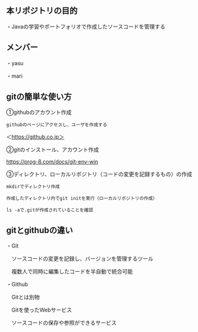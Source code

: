 ## 本リポジトリの目的
・Javaの学習やポートフォリオで作成したソースコードを管理する

## メンバー
・yasu

・mari

## gitの簡単な使い方
①githubのアカウント作成

	githubのページにアクセスし、ユーザを作成する

  ＜https://github.co.jp＞

②gitのインストール、アカウント作成

  <https://prog-8.com/docs/git-env-win>

③ディレクトリ、ローカルリポジトリ（コードの変更を記録するもの）の作成

	mkdirでディレクトリ作成

	作成したディレクトリ内でgit initを実行（ローカルリポジトリの作成）

	ls -aで.gitが作成されていることを確認

## gitとgithubの違い
・Git

　ソースコードの変更を記録し、バージョンを管理するツール

　複数人で同時に編集したコードを半自動で統合可能

・Github

　Gitとは別物

　Gitを使ったWebサービス

　ソースコードの保存や参照ができるサービス

